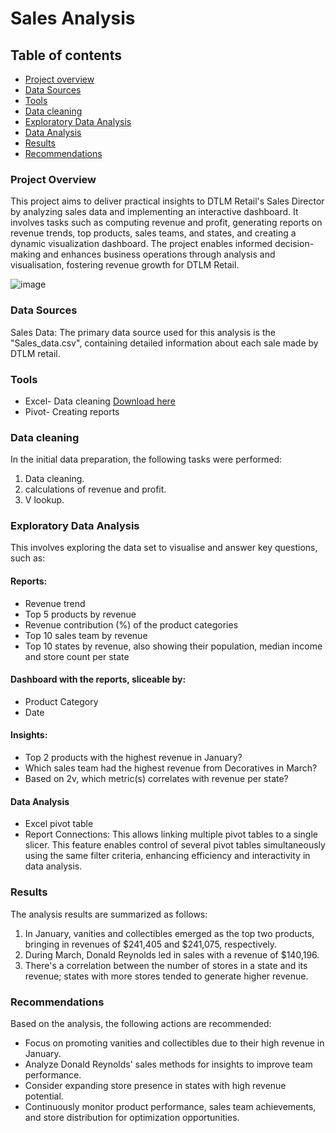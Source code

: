# Sales Analysis

## Table of contents

- [Project overview](#project-overview)
- [Data Sources](#data-sources)
- [Tools](#tools)
- [Data cleaning](#data-cleaning)
- [Exploratory Data Analysis](#exploratory-data-analysis)
- [Data Analysis](#data-analysis)
- [Results](#results)
- [Recommendations](#recommendations)




### Project Overview

This project aims to deliver practical insights to DTLM Retail's Sales Director by analyzing sales data and implementing an interactive dashboard. It involves tasks such as computing revenue and profit, generating reports on revenue trends, top products, sales teams, and states, and creating a dynamic visualization dashboard. The project enables informed decision-making and enhances business operations through analysis and visualisation, fostering revenue growth for DTLM Retail.

![image](https://github.com/Bukolagbogi/Sales-analysis/assets/152001727/3f8bdb44-2b3b-4ffb-841e-3bee27f6cf51)

### Data Sources

Sales Data: The primary data source used for this analysis is the "Sales_data.csv", containing detailed information about each sale made by DTLM retail.

### Tools
- Excel- Data cleaning [Download here](https://microsoft.com)
- Pivot- Creating reports


### Data cleaning
In the initial data preparation, the following tasks were performed:
1. Data cleaning.
2. calculations of revenue and profit.
3. V lookup.

### Exploratory Data Analysis

This involves exploring the data set to visualise and answer key questions, such as:

#### Reports:
- Revenue trend
- Top 5 products by revenue
- Revenue contribution (%) of the product categories
- Top 10 sales team by revenue
- Top 10 states by revenue, also showing their population, median income and
  store count per state

#### Dashboard with the reports, sliceable by:
- Product Category
- Date
 
 #### Insights:
- Top 2 products with the highest revenue in January?
- Which sales team had the highest revenue from Decoratives in March?
- Based on 2v, which metric(s) correlates with revenue per state?


#### Data Analysis

- Excel pivot table
- Report Connections: This allows linking multiple pivot tables to a single slicer. This feature enables control of several pivot 
  tables simultaneously using the same filter criteria, enhancing efficiency and interactivity in data analysis.


### Results

The analysis results are summarized as follows:

1. In January, vanities and collectibles emerged as the top two products, bringing in revenues of $241,405 and $241,075, respectively.
2. During March, Donald Reynolds led in sales with a revenue of $140,196.
3. There's a correlation between the number of stores in a state and its revenue; states with more stores tended to generate higher revenue.

### Recommendations 

Based on the analysis, the following actions are recommended:

- Focus on promoting vanities and collectibles due to their high revenue in January.
- Analyze Donald Reynolds' sales methods for insights to improve team performance.
- Consider expanding store presence in states with high revenue potential.
- Continuously monitor product performance, sales team achievements, and store distribution for optimization opportunities.
